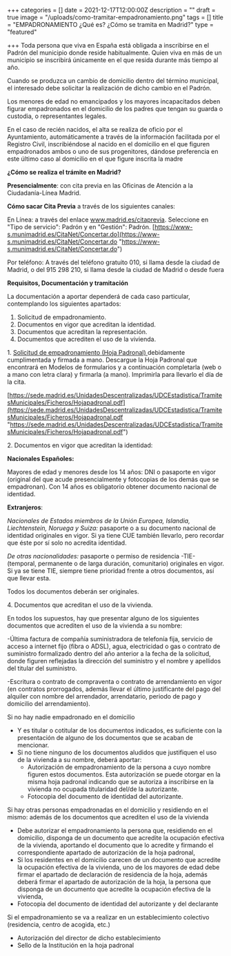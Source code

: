 +++
categories = []
date = 2021-12-17T12:00:00Z
description = ""
draft = true
image = "/uploads/como-tramitar-empadronamiento.png"
tags = []
title = "EMPADRONAMIENTO ¿Qué es? ¿Cómo se tramita en Madrid?"
type = "featured"

+++
Toda persona que viva en España está obligada a inscribirse en el Padrón del municipio donde reside habitualmente. Quien viva en más de un municipio se inscribirá únicamente en el que resida durante más tiempo al año.

Cuando se produzca un cambio de domicilio dentro del término municipal, el interesado debe solicitar la realización de dicho cambio en el Padrón.

Los menores de edad no emancipados y los mayores incapacitados deben figurar empadronados en el domicilio de los padres que tengan su guarda o custodia, o representantes legales.

En el caso de recién nacidos, el alta se realiza de oficio por el Ayuntamiento, automáticamente a través de la información facilitada por el Registro Civil, inscribiéndose al nacido en el domicilio en el que figuren empadronados ambos o uno de sus progenitores, dándose preferencia en este último caso al domicilio en el que figure inscrita la madre

**¿Cómo se realiza el trámite en Madrid?**

**Presencialmente**: con cita previa en las Oficinas de Atención a la Ciudadanía-Línea Madrid.

**Cómo sacar Cita Previa** a través de los siguientes canales:

En Línea: a través del enlace www.madrid.es/citaprevia. Seleccione en "Tipo de servicio": Padrón y en "Gestión": Padrón. [https://www-s.munimadrid.es/CitaNet/Concertar.do](https://www-s.munimadrid.es/CitaNet/Concertar.do "https://www-s.munimadrid.es/CitaNet/Concertar.do")

Por teléfono: A través del teléfono gratuito 010, si llama desde la ciudad de Madrid, o del 915 298 210, si llama desde la ciudad de Madrid o desde fuera

**Requisitos, Documentación y tramitación**

La documentación a aportar dependerá de cada caso particular, contemplando los siguientes apartados:

1. Solicitud de empadronamiento.
2. Documentos en vigor que acreditan la identidad.
3. Documentos que acreditan la representación.
4. Documentos que acrediten el uso de la vivienda.

1\. [Solicitud de empadronamiento (Hoja Padronal) ](https://sede.madrid.es/UnidadesDescentralizadas/UDCEstadistica/TramitesMunicipales/Ficheros/Hojapadronal.pdf)debidamente cumplimentada y firmada a mano. Descargue la Hoja Padronal que encontrará en Modelos de formularios y a continuación completarla (web o a mano con letra clara) y firmarla (a mano). Imprimirla para llevarlo el día de la cita.

[https://sede.madrid.es/UnidadesDescentralizadas/UDCEstadistica/TramitesMunicipales/Ficheros/Hojapadronal.pdf](https://sede.madrid.es/UnidadesDescentralizadas/UDCEstadistica/TramitesMunicipales/Ficheros/Hojapadronal.pdf "https://sede.madrid.es/UnidadesDescentralizadas/UDCEstadistica/TramitesMunicipales/Ficheros/Hojapadronal.pdf")

2\. Documentos en vigor que acreditan la identidad:

**Nacionales Españoles:**

Mayores de edad y menores desde los 14 años: DNI o pasaporte en vigor (original del que acude presencialmente y fotocopias de los demás que se empadronan). Con 14 años es obligatorio obtener documento nacional de identidad.

**Extranjeros**:

_Nacionales de Estados miembros de la Unión Europea, Islandia, Liechtenstein, Noruega y Suiza:_ pasaporte o a su documento nacional de identidad originales en vigor. Si ya tiene CUE también llevarlo, pero recordar que éste por sí solo no acredita identidad.

_De otras nacionalidades:_ pasaporte o permiso de residencia -TIE- (temporal, permanente o de larga duración, comunitario) originales en vigor. Si ya se tiene TIE, siempre tiene prioridad frente a otros documentos, así que llevar esta.

Todos los documentos deberán ser originales.

4\. Documentos que acreditan el uso de la vivienda.

En todos los supuestos, hay que presentar alguno de los siguientes documentos que acrediten el uso de la vivienda a su nombre:

\-Última factura de compañía suministradora de telefonía fija, servicio de acceso a internet fijo (fibra o ADSL), agua, electricidad o gas o contrato de suministro formalizado dentro del año anterior a la fecha de la solicitud, donde figuren reflejadas la dirección del suministro y el nombre y apellidos del titular del suministro.

\-Escritura o contrato de compraventa o contrato de arrendamiento en vigor (en contratos prorrogados, además llevar el último justificante del pago del alquiler con nombre del arrendador, arrendatario, periodo de pago y domicilio del arrendamiento).

Si no hay nadie empadronado en el domicilio

* Y es titular o cotitular de los documentos indicados, es suficiente con la presentación de alguno de los documentos que se acaban de mencionar.
* Si no tiene ninguno de los documentos aludidos que justifiquen el uso de la vivienda a su nombre, deberá aportar:
  * Autorización de empadronamiento de la persona a cuyo nombre figuren estos documentos. Esta autorización se puede otorgar en la misma hoja padronal indicando que se autoriza a inscribirse en la vivienda no ocupada titularidad del/de la autorizante.
  * Fotocopia del documento de identidad del autorizante.

Si hay otras personas empadronadas en el domicilio y residiendo en el mismo: además de los documentos que acrediten el uso de la vivienda

* Debe autorizar el empadronamiento la persona que, residiendo en el domicilio, disponga de un documento que acredite la ocupación efectiva de la vivienda, aportando el documento que lo acredite y firmando el correspondiente apartado de autorización de la hoja padronal,
* Si los residentes en el domicilio carecen de un documento que acredite la ocupación efectiva de la vivienda, uno de los mayores de edad debe firmar el apartado de declaración de residencia de la hoja, además deberá firmar el apartado de autorización de la hoja, la persona que disponga de un documento que acredite la ocupación efectiva de la vivienda,
* Fotocopia del documento de identidad del autorizante y del declarante

Si el empadronamiento se va a realizar en un establecimiento colectivo (residencia, centro de acogida, etc.)

* Autorización del director de dicho establecimiento
* Sello de la Institución en la hoja padronal